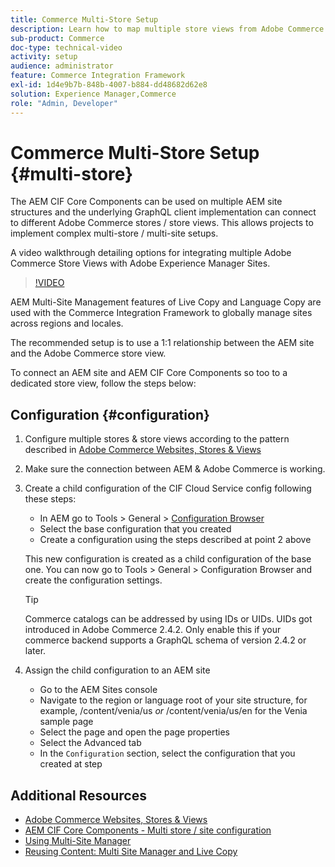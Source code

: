 ```yaml
---
title: Commerce Multi-Store Setup
description: Learn how to map multiple store views from Adobe Commerce to AEM. This allows projects to support multi-tenant and multi-lingual use cases.
sub-product: Commerce
doc-type: technical-video
activity: setup
audience: administrator
feature: Commerce Integration Framework
exl-id: 1d4e9b7b-848b-4007-b884-dd48682d62e8
solution: Experience Manager,Commerce
role: "Admin, Developer"
---
```

# Commerce Multi-Store Setup {#multi-store}

The AEM CIF Core Components can be used on multiple AEM site structures and the underlying GraphQL client implementation can connect to different Adobe Commerce stores / store views. This allows projects to implement complex multi-store / multi-site setups.

A video walkthrough detailing options for integrating multiple Adobe Commerce Store Views with Adobe Experience Manager Sites. 

>[!VIDEO](https://video.tv.adobe.com/v/28952/?quality=12)

AEM Multi-Site Management features of Live Copy and Language Copy are used with the Commerce Integration Framework to globally manage sites across regions and locales.

The recommended setup is to use a 1:1 relationship between the AEM site and the Adobe Commerce store view.

To connect an AEM site and AEM CIF Core Components so too to a dedicated store view, follow the steps below:

## Configuration {#configuration}

1. Configure multiple stores & store views according to the pattern described in [Adobe Commerce Websites, Stores & Views](https://experienceleague.adobe.com/docs/commerce-admin/start/setup/websites-stores-views.html)

2. Make sure the connection between AEM & Adobe Commerce is working.

3. Create a child configuration of the CIF Cloud Service config following these steps:

   * In AEM go to Tools > General > [Configuration Browser](/help/sites-administering/configurations.md#using-configuration-browser)
   * Select the base configuration that you created
   * Create a configuration using the steps described at point 2 above

   This new configuration is created as a child configuration of the base one. You can now go to Tools > General > Configuration Browser and create the configuration settings.

   >[!TIP]
   >
   >Commerce catalogs can be addressed by using IDs or UIDs. UIDs got introduced in Adobe Commerce 2.4.2. Only enable this if your commerce backend supports a GraphQL schema of version 2.4.2 or later.

4. Assign the child configuration to an AEM site

   * Go to the AEM Sites console
   * Navigate to the region or language root of your site structure, for example,  /content/venia/us _or_ /content/venia/us/en for the Venia sample page
   * Select the page and open the page properties
   * Select the Advanced tab
   * In the `Configuration` section, select the configuration that you created at step

## Additional Resources

* [Adobe Commerce Websites, Stores & Views](https://experienceleague.adobe.com/docs/commerce-admin/start/setup/websites-stores-views.html)
* [AEM CIF Core Components - Multi store / site configuration](https://github.com/adobe/aem-core-cif-components#multi-store--site-configuration)
* [Using Multi-Site Manager](https://experienceleague.adobe.com/docs/experience-manager-learn/sites/translation/multi-site-manager-feature-video-use.html)
* [Reusing Content: Multi Site Manager and Live Copy](/help/sites-administering/msm.md)
